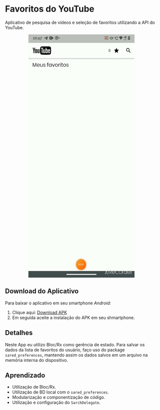 # Favoritos do YouTube
 Aplicativo de pesquisa de vídeos e seleção de favoritos utilizando a API do YouTube.
 
 <p align="center">
 <img width="350" height="800" src="assets/to_readme/presentation.gif">
 <p/>
 
  ## Download do Aplicativo
  Para baixar o aplicativo em seu smartphone *Android*:
 1. Clique aqui: [Download APK](https://drive.google.com/u/0/uc?id=1wvfmVJIbdcVNF4TPbCxRm4pBHjqDLwI1&export=download)
 2. Em seguida aceite a instalação do APK em seu shmartphone.

 
 ## Detalhes
 Neste App eu utilizo Bloc/Rx como gerência de estado. Para salvar os dados da lista de favoritos do usuário, faço uso do package `sared_preferences`, mantendo assim os dados salvos em um arquivo na memória interna do dispositivo.
 
 ## Aprendizado
 * Utilização de Bloc/Rx.
 * Utilização de BD local com o `sared_preferences`.
 * Modularização e componentização de código.
 * Utilização e configuração do `SarchDelegate`.
